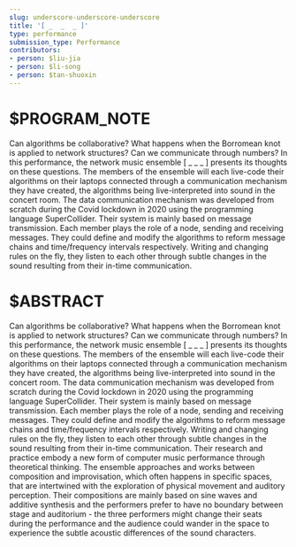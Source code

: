```yaml
---
slug: underscore-underscore-underscore
title: '[ _  _  _ ]'
type: performance
submission_type: Performance
contributors:
- person: $liu-jia
- person: $li-song
- person: $tan-shuoxin
---
```


# $PROGRAM_NOTE

Can algorithms be collaborative? What happens when the Borromean knot is applied to network structures? Can we communicate through numbers? In this performance, the network music ensemble [ _ _ _ ] presents its thoughts on these questions. The members of the ensemble will each live-code their algorithms on their laptops connected through a communication mechanism they have created, the algorithms being live-interpreted into sound in the concert room. The data communication mechanism was developed from scratch during the Covid lockdown in 2020 using the programming language SuperCollider. Their system is mainly based on message transmission. Each member plays the role of a node, sending and receiving messages. They could define and modify the algorithms to reform message chains and time/frequency intervals respectively. Writing and changing rules on the fly, they listen to each other through subtle changes in the sound resulting from their in-time communication.

# $ABSTRACT

Can algorithms be collaborative? What happens when the Borromean knot is applied to network structures? Can we communicate through numbers? In this performance, the network music ensemble [ _ _ _ ] presents its thoughts on these questions. The members of the ensemble will each live-code their algorithms on their laptops connected through a communication mechanism they have created, the algorithms being live-interpreted into sound in the concert room. The data communication mechanism was developed from scratch during the Covid lockdown in 2020 using the programming language SuperCollider. Their system is mainly based on message transmission. Each member plays the role of a node, sending and receiving messages. They could define and modify the algorithms to reform message chains and time/frequency intervals respectively. Writing and changing rules on the fly, they listen to each other through subtle changes in the sound resulting from their in-time communication. Their research and practice embody a new form of computer music performance through theoretical thinking. The ensemble approaches and works between composition and improvisation, which often happens in specific spaces, that are intertwined with the exploration of physical movement and auditory perception. Their compositions are mainly based on sine waves and additive synthesis and the performers prefer to have no boundary between stage and auditorium - the three performers might change their seats during the performance and the audience could wander in the space to experience the subtle acoustic differences of the sound characters.